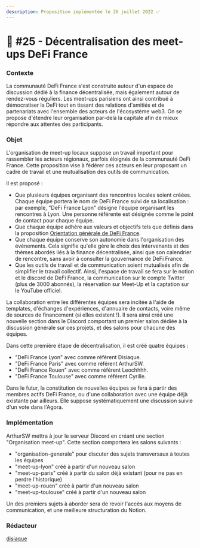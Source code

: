 ```yaml
---
description: Proposition implémentée le 26 juillet 2022 ✅
---
```


# 📜 #25 - Décentralisation des meet-ups DeFi France

### Contexte

La communauté DeFi France s'est construite autour d'un espace de discussion dédié à la finance décentralisée, mais également autour de rendez-vous réguliers. Les meet-ups parisiens ont ainsi contribué à démocratiser la DeFi tout en tissant des relations d'amitiés et de partenariats avec l'ensemble des acteurs de l'écosystème web3. On se propose d'étendre leur organisation par-delà la capitale afin de mieux répondre aux attentes des participants.

### Objet

L'organisation de meet-up locaux suppose un travail important pour rassembler les acteurs régionaux, parfois éloignés de la communauté DeFi France. Cette proposition vise à fédérer ces acteurs en leur proposant un cadre de travail et une mutualisation des outils de communication.

Il est proposé :

* Que plusieurs équipes organisant des rencontres locales soient créées. Chaque équipe portera le nom de DeFi France suivi de sa localisation : par exemple, "DeFi France Lyon" désigne l'équipe organisant les rencontres à Lyon. Une personne référente est désignée comme le point de contact pour chaque équipe.
* Que chaque équipe adhère aux valeurs et objectifs tels que définis dans la proposition [Orientation générale de DeFi France](https://docs.defi-france.org/dff/propositions/propositions-acceptees/16-orientation-generale-de-defi-france).
* Que chaque équipe conserve son autonomie dans l'organisation des événements. Cela signifie qu'elle gère le choix des intervenants et des thèmes abordés liés à la finance décentralisée, ainsi que son calendrier de rencontre, sans avoir à consulter la gouvernance de DeFi France.
* Que les outils de travail et de communication soient mutualisés afin de simplifier le travail collectif. Ainsi, l'espace de travail se fera sur le notion et le discord de DeFi France, la communication sur le compte Twitter (plus de 3000 abonnés), la réservation sur Meet-Up et la captation sur le YouTube officiel.

La collaboration entre les différentes équipes sera incitée à l'aide de templates, d'échanges d'expériences, d'annuaire de contacts, voire même de sources de financement (si elles existent !). Il sera ainsi créé une nouvelle section dans le Discord comportant un premier salon dédiée à la discussion générale sur ces projets, et des salons pour chacune des équipes.

Dans cette première étape de décentralisation, il est créé quatre équipes :

* "DeFi France Lyon" avec comme référent Disiaque.
* "DeFi France Paris" avec comme référent ArthurSW.
* "DeFi France Rouen" avec comme référent Leochhhh.
* "DeFi France Toulouse" avec comme référent Cyrille.

Dans le futur, la constitution de nouvelles équipes se fera à partir des membres actifs DeFi France, ou d'une collaboration avec une équipe déjà existante par ailleurs. Elle suppose systématiquement une discussion suivie d'un vote dans l'Agora.&#x20;

### Implémentation

ArthurSW mettra à jour le serveur Discord en créant une section "Organisation meet-up". Cette section comportera les salons suivants :

* "organisation-generale" pour discuter des sujets transversaux à toutes les équipes
* "meet-up-lyon" créé à partir d'un nouveau salon
* "meet-up-paris" créé à partir du salon déjà existant (pour ne pas en perdre l'historique)
* "meet-up-rouen" créé à partir d'un nouveau salon
* "meet-up-toulouse" créé à partir d'un nouveau salon

Un des premiers sujets à aborder sera de revoir l'accès aux moyens de communication, et une meilleure structuration du Notion.

### Rédacteur

[disiaque](http://localhost:5000/u/K4U6B6K5ILRfIL7ST7apaeUHD6z2 "mention")

